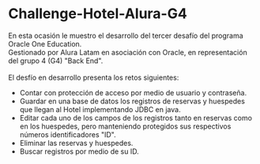 # Challenge-Hotel-Alura-G4
En esta ocasión le muestro el desarrollo del tercer desafío del programa Oracle One Education.<br>
Gestionado por Alura Latam en asociación con Oracle, en representación del grupo 4 (G4) "Back End".<br><br>
El desfío en desarrollo presenta los retos siguientes:<br>
- Contar con protección de acceso por medio de usuario y contraseña.<br>
- Guardar en una base de datos los registros de reservas y huespedes que llegan al Hotel implementando JDBC en java.<br>
- Editar cada uno de los campos de los registros tanto en reservas como en los huespedes, pero manteniendo protegidos sus respectivos números identificadores "ID".<br>
- Eliminar las reservas y huespedes.<br>
- Buscar registros por medio de su ID.<br>
